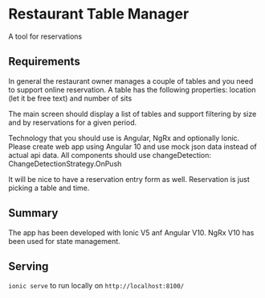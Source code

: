 # Restaurant Table Manager
A tool for reservations

## Requirements

In general the restaurant owner manages a couple of tables and you need to support online reservation. A table has the following properties: location (let it be free text) and number of sits

The main screen should display a list of tables and support filtering by size and by reservations for a given period.

Technology that you should use is Angular, NgRx and optionally Ionic. Please create web app using Angular 10 and use mock json data instead of actual api data. All components should use changeDetection: ChangeDetectionStrategy.OnPush

It will be nice to have a reservation entry form as well. Reservation is just picking a table and time.

## Summary

The app has been developed with Ionic V5 anf Angular V10. NgRx V10 has been used for state management.


## Serving
`ionic serve` to run locally on `http://localhost:8100/`
